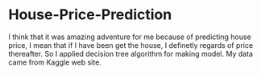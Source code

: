 # House-Price-Prediction

I think that it was amazing adventure for me because of predicting house price, I mean that if I have been get the house, I definetly regards of price thereafter.
So I applied decision tree algorithm for making model.
My data came from Kaggle web site.
